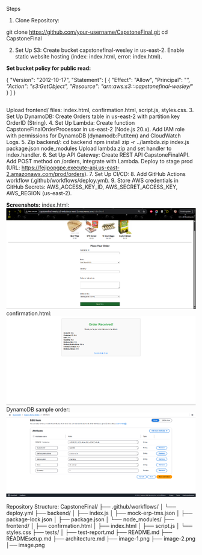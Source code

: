 Steps

1. Clone Repository:

git clone https://github.com/your-username/CapstoneFinal.git
cd CapstoneFinal



2. Set Up S3:
Create bucket capstonefinal-wesley in us-east-2.
Enable static website hosting (index: index.html, error: index.html).



**Set bucket policy for public read:**

{
    "Version": "2012-10-17",
    "Statement": [
        {
            "Effect": "Allow",
            "Principal": "*",
            "Action": "s3:GetObject",
            "Resource": "arn:aws:s3:::capstonefinal-wesley/*"
        }
    ]
}
##
Upload frontend/ files: index.html, confirmation.html, script.js, styles.css.
3. Set Up DynamoDB:
Create Orders table in us-east-2 with partition key OrderID (String).
4. Set Up Lambda:
Create function CapstoneFinalOrderProcessor in us-east-2 (Node.js 20.x).
Add IAM role with permissions for DynamoDB (dynamodb:PutItem) and CloudWatch Logs.
5. Zip backend/:
cd backend
npm install
zip -r ../lambda.zip index.js package.json node_modules
Upload lambda.zip and set handler to index.handler.
6. Set Up API Gateway:
Create REST API CapstoneFinalAPI.
Add POST method on /orders, integrate with Lambda.
Deploy to stage prod (URL: https://fejipopgpe.execute-api.us-east-2.amazonaws.com/prod/orders).
7. Set Up CI/CD:
8. Add GitHub Actions workflow (.github/workflows/deploy.yml).
9. Store AWS credentials in GitHub Secrets: AWS_ACCESS_KEY_ID, AWS_SECRET_ACCESS_KEY, AWS_REGION (us-east-2).

**Screenshots:**
index.html: ![alt text](image-1.png)
confirmation.html: ![alt text](image-2.png)
DynamoDB sample order: ![alt text](image.png)

Repository Structure:
CapstoneFinal/
├── .github/workflows/
│   └── deploy.yml
├── backend/
│   ├── index.js
│   ├── mock-erp-tms.json
│   ├── package-lock.json
│   ├── package.json
│   └── node_modules/
├── frontend/
│   ├── confirmation.html
│   ├── index.html
│   ├── script.js
│   └── styles.css
├── tests/
│   ├── test-report.md
├── README.md
├── READMEsetup.md
├── architecture.md
├── image-1.png
├── image-2.png
│── image.png